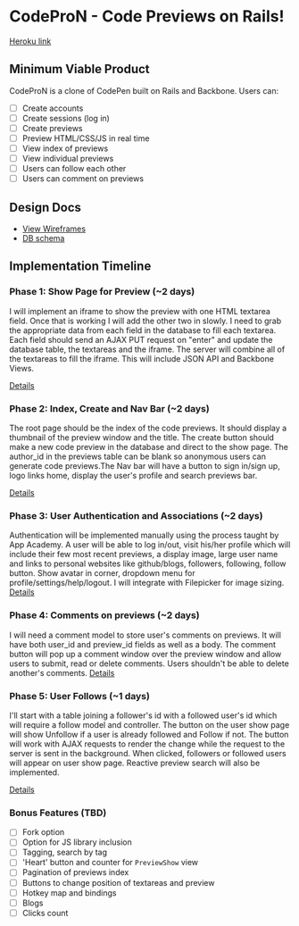 # CodeProN - Code Previews on Rails!

[Heroku link][heroku]

[heroku]: http://codepron.herokuapp.com

## Minimum Viable Product
CodeProN is a clone of CodePen built on Rails and Backbone. Users can:

- [ ] Create accounts
- [ ] Create sessions (log in)
- [ ] Create previews
- [ ] Preview HTML/CSS/JS in real time
- [ ] View index of previews
- [ ] View individual previews
- [ ] Users can follow each other
- [ ] Users can comment on previews

## Design Docs
* [View Wireframes][views]
* [DB schema][schema]

[views]: ./docs/views.md
[schema]: ./docs/schema.md

## Implementation Timeline

### Phase 1: Show Page for Preview (~2 days)
I will implement an iframe to show the preview with one HTML textarea field.
Once that is working I will add the other two in slowly. I need to grab the
appropriate data from each field in the database to fill each textarea. Each
field should send an AJAX PUT request on "enter" and update the database table,
the textareas and the iframe. The server will combine all of the textareas to
fill the iframe. This will include JSON API and Backbone Views.

[Details][phase-one]

### Phase 2: Index, Create and Nav Bar (~2 days)
The root page should be the index of the code previews. It should display a
thumbnail of the preview window and the title. The create button should make
a new code preview in the database and direct to the show page. The author_id
in the previews table can be blank so anonymous users can generate code
previews.The Nav bar will have a button to sign in/sign up, logo links home,
display the user's profile and search previews bar.

[Details][phase-two]

### Phase 3: User Authentication and Associations (~2 days)
Authentication will be implemented manually using the process taught by App
Academy. A user will be able to log in/out, visit his/her profile which will
include their few most recent previews, a display image, large user name and
links to personal websites like github/blogs, followers, following, follow
button. Show avatar in corner, dropdown menu for profile/settings/help/logout.
I will integrate with Filepicker for image sizing.
[Details][phase-three]

### Phase 4: Comments on previews (~2 days)
I will need a comment model to store user's comments on previews. It will have
both user_id and preview_id fields as well as a body. The comment button will
pop up a comment window over the preview window and allow users to submit, read
or delete comments. Users shouldn't be able to delete another's comments.
[Details][phase-four]


### Phase 5: User Follows (~1 days)
I'll start with a table joining a follower's id with a followed user's id which
will require a follow model and controller. The button on the user show
page will show Unfollow if a user is already followed and Follow if not. The
button will work with AJAX requests to render the change while the request to
the server is sent in the background. When clicked, followers or followed users
will appear on user show page. Reactive preview search will also be implemented.

[Details][phase-five]

### Bonus Features (TBD)
- [ ] Fork option
- [ ] Option for JS library inclusion
- [ ] Tagging, search by tag
- [ ] 'Heart' button and counter for `PreviewShow` view
- [ ] Pagination of previews index
- [ ] Buttons to change position of textareas and preview
- [ ] Hotkey map and bindings
- [ ] Blogs
- [ ] Clicks count

[phase-one]: ./docs/phases/phase1.md
[phase-two]: ./docs/phases/phase2.md
[phase-three]: ./docs/phases/phase3.md
[phase-four]: ./docs/phases/phase4.md
[phase-five]: ./docs/phases/phase5.md
